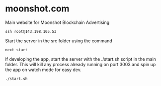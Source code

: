 # moonshot.com
Main website for Moonshot Blockchain Advertising

```
ssh root@143.198.105.53
```


Start the server in the src folder using the command
```
next start
```

If developing the app, start the server with the ./start.sh script in the main folder. This will kill any process already running on port 3003 and spin up the app on watch mode for easy dev. 
```
./start.sh
```
